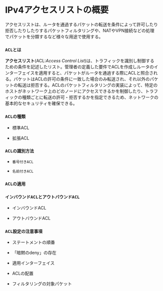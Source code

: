 # IPv4アクセスリストの概要
アクセスリストは、ルータを通過するパケットの転送を条件によって許可したり拒否したりしたりするパケットフィルタリングや、NATやVPN接続などの処理でパケットを分類するなど様々な用途で使用する。

### `ACLとは`
**アクセスリスト**(ACL:*Access Control List*)は、トラフィックを識別し制御するための条件を記述したリスト。管理者の定義した要件でACLを作成しルータのインターフェイスを適用すると、パケットがルータを通過する際にACLと照合される。パケットはACLの許可の条件に一致した場合のみ転送され、それ以外のパケットの転送は拒否する。ACLのパケットフィルタリングの実装によって、特定のホストがネットワーク上のどのノードにアクセスできるかを制御したり、トラフィックの種類ごとに転送の許可・拒否するかを指定できるため、ネットワークの基本的なセキュリティを確保できる。

### `ACLの種類`

- 標準ACL

- 拡張ACL

### `ACLの識別方法`

- `番号付きACL`

- `名前付きACL`

### `ACLの適用`

### `インバウンドACLとアウトバウンドACL`

- インバウンドACL

- アウトバウンドACL

### `ACL設定の注意事項`

- ステートメントの順番

- 「暗黙のdeny」の存在

- 適用インターフェイス

- ACLの配置

- フィルタリングの対象パケット
